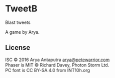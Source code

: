 # TweetB

Blast tweets

A game by Arya.

## License

ISC © 2016 Arya Antaputra <arya@petewarrior.com><br>
Phaser is MIT © Richard Davey, Photon Storm Ltd.<br>
PC font is CC BY-SA 4.0 from INT10h.org
